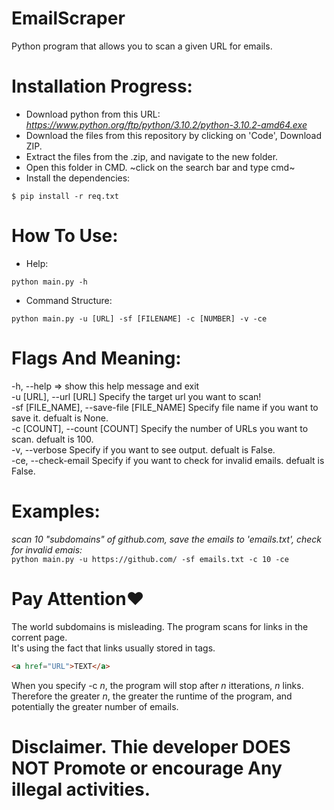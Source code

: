 # EmailScraper
Python program that allows you to scan a given URL for emails.


# Installation Progress:
* Download python from this URL: 
*https://www.python.org/ftp/python/3.10.2/python-3.10.2-amd64.exe*
* Download the files from this repository by clicking on 'Code', Download ZIP.
* Extract the files from the .zip, and navigate to the new folder.
* Open this folder in CMD. ~click on the search bar and type cmd~
* Install the dependencies:  
```
$ pip install -r req.txt
```

# How To Use:
* Help:
```
python main.py -h
```
* Command Structure:
```
python main.py -u [URL] -sf [FILENAME] -c [NUMBER] -v -ce
```
# Flags And Meaning:
  -h, --help   =>          show this help message and exit <br>
  -u [URL], --url [URL]     Specify the target url you want to scan! <br>
  -sf [FILE_NAME], --save-file [FILE_NAME]
                        Specify file name if you want to save it. defualt is None.<br>
  -c [COUNT], --count [COUNT]
                        Specify the number of URLs you want to scan. defualt is 100.<br>
  -v, --verbose         Specify if you want to see output. defualt is False.<br>
  -ce, --check-email    Specify if you want to check for invalid emails. defualt is False.<br>
  
# Examples:
*scan 10 "subdomains" of github.com, save the emails to 'emails.txt', check for invalid emais:* <br>
``` python main.py -u https://github.com/ -sf emails.txt -c 10 -ce ```

# Pay Attention❤️
The world subdomains is misleading. The program scans for links in the corrent page.<br>
It's using the fact that links usually stored in <a> tags.<br>
```html
<a href="URL">TEXT</a>
```
When you specify -c *n*, the program will stop after *n* itterations, *n* links.<br>
Therefore the greater *n*, the greater the runtime of the program, and potentially the greater number of emails.

# Disclaimer. Thie developer DOES NOT Promote or encourage Any illegal activities.
